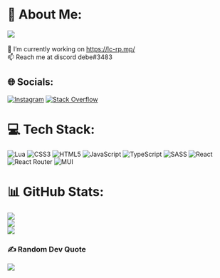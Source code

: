 # 💫 About Me:

[![](https://visitcount.itsvg.in/api?id=deBBuu&icon=0&color=0)](https://visitcount.itsvg.in) <br>
<br>🤝 I’m currently working on https://lc-rp.mp/<br>📫 Reach me at discord debe#3483<br>

## 🌐 Socials:
[![Instagram](https://img.shields.io/badge/Instagram-%23E4405F.svg?logo=Instagram&logoColor=white)](https://instagram.com/https://www.instagram.com/debbuus/) [![Stack Overflow](https://img.shields.io/badge/-Stackoverflow-FE7A16?logo=stack-overflow&logoColor=white)](https://stackoverflow.com/users/20022359) 

# 💻 Tech Stack:
![Lua](https://img.shields.io/badge/lua-%232C2D72.svg?style=flat&logo=lua&logoColor=white) ![CSS3](https://img.shields.io/badge/css3-%231572B6.svg?style=flat&logo=css3&logoColor=white) ![HTML5](https://img.shields.io/badge/html5-%23E34F26.svg?style=flat&logo=html5&logoColor=white) ![JavaScript](https://img.shields.io/badge/javascript-%23323330.svg?style=flat&logo=javascript&logoColor=%23F7DF1E) ![TypeScript](https://img.shields.io/badge/typescript-%23007ACC.svg?style=flat&logo=typescript&logoColor=white) ![SASS](https://img.shields.io/badge/SASS-hotpink.svg?style=flat&logo=SASS&logoColor=white) ![React](https://img.shields.io/badge/react-%2320232a.svg?style=flat&logo=react&logoColor=%2361DAFB) ![React Router](https://img.shields.io/badge/React_Router-CA4245?style=flat&logo=react-router&logoColor=white) ![MUI](https://img.shields.io/badge/MUI-%230081CB.svg?style=flat&logo=material-ui&logoColor=white)
# 📊 GitHub Stats:
![](https://github-readme-stats.vercel.app/api?username=deBBuu&theme=dark&hide_border=false&include_all_commits=false&count_private=false)<br/>
![](https://github-readme-streak-stats.herokuapp.com/?user=deBBuu&theme=dark&hide_border=false)<br/>
![](https://github-readme-stats.vercel.app/api/top-langs/?username=deBBuu&theme=dark&hide_border=false&include_all_commits=false&count_private=false&layout=compact)

### ✍️ Random Dev Quote
![](https://quotes-github-readme.vercel.app/api?type=horizontal&theme=radical)

